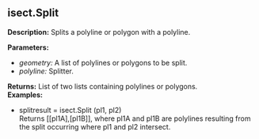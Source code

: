 ## isect.Split  
  
  
**Description:** Splits a polyline or polygon with a polyline.  
  
**Parameters:**  
  * *geometry:* A list of polylines or polygons to be split.  
  * *polyline:* Splitter.  
  
**Returns:** List of two lists containing polylines or polygons.  
**Examples:**  
  * splitresult = isect.Split (pl1, pl2)  
    Returns [[pl1A],[pl1B]], where pl1A and pl1B are polylines resulting from the split occurring where pl1 and pl2 intersect.
  

